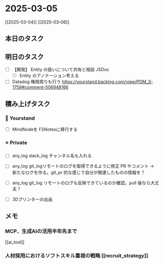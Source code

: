 # 2025-03-05

[[2025-03-04]] [[2025-03-06]]

## 本日のタスク

## 明日のタスク

- [ ] 【開発】 Entity の扱いについて共有と相談 JSDoc
  - [ ] Entity のアノテーション考える
- [ ] Datadog 権限周りも行う https://yourstand.backlog.com/view/PDM_S-1759#comment-506948166

## 積み上げタスク

### 🔵 Yourstand

- [ ] MindNodeを FSNotesに移行する

### ⭐️ Private

- [ ] any_log slack_log チャンネル名も入れる
- [ ] any_log git_logリモートのログを取得できるように修正 PR やコメント -> 新たなログを作る。git_pr 的な感じで自分が関連したものの情報を？
- [ ] any_log git_log リモートのログも反映できているのか確認。pull 後なら大丈夫？

- [ ] 3Dプリンターの出品

## メモ

### MCP、生成AIの活用半年先まで

[[ai_tool]]

### 人材採用におけるソフトスキル重視の戦略 [[recruit_strategy]]